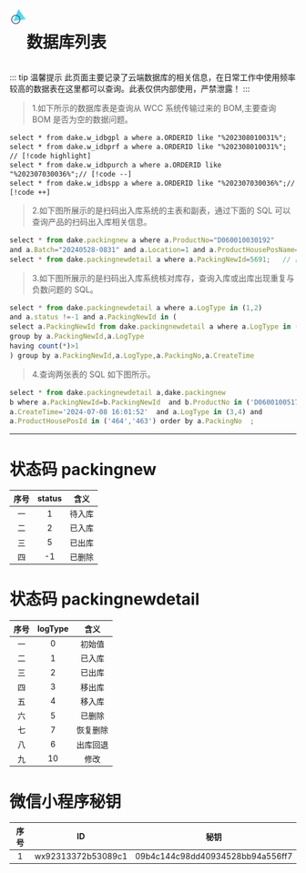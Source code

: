 <div style="display:flex;">
<img  src="../public/images/themethreen.png" width="30px" height="30px"></img><h1>数据库列表</h1>
</div>

::: tip 温馨提示
此页面主要记录了云端数据库的相关信息，在日常工作中使用频率较高的数据表在这里都可以查询。此表仅供内部使用，严禁泄露！
:::

> 1.如下所示的数据库表是查询从 WCC 系统传输过来的 BOM,主要查询 BOM 是否为空的数据问题。

```ts{1}
select * from dake.w_idbgpl a where a.ORDERID like "%202308010031%";
select * from dake.w_idbprf a where a.ORDERID like "%202308010031%";  // [!code highlight]
select * from dake.w_idbpurch a where a.ORDERID like "%202307030036%";// [!code --]
select * from dake.w_idbspp a where a.ORDERID like "%202307030036%";// [!code ++]
```

> 2.如下图所展示的是扫码出入库系统的主表和副表，通过下面的 SQL 可以查询产品的扫码出入库相关信息。

```ts
select * from dake.packingnew a where a.ProductNo="D060010030192"
and a.Batch="20240528-0831" and a.Location=1 and a.ProductHousePosName='K';
select * from dake.packingnewdetail a where a.PackingNewId=5691;   // [!code focus]
```

> 3.如下图所展示的是扫码出入库系统核对库存，查询入库或出库出现重复与负数问题的 SQL。

```ts
select * from dake.packingnewdetail a where a.LogType in (1,2)
and a.status !=-1 and a.PackingNewId in (
select a.PackingNewId from dake.packingnewdetail a where a.LogType in (1,2)
group by a.PackingNewId,a.LogType
having count(*)>1
) group by a.PackingNewId,a.LogType,a.PackingNo,a.CreateTime
```

> 4.查询两张表的 SQL 如下图所示。

```ts
select * from dake.packingnewdetail a,dake.packingnew
b where a.PackingNewId=b.PackingNewId  and b.ProductNo in ('D060010051702') and
a.CreateTime='2024-07-08 16:01:52'  and a.LogType in (3,4) and
a.ProductHousePosId in ('464','463') order by a.PackingNo  ;
```

---

# 状态码 packingnew

| 序号 | status |  含义  |
| :--: | :----: | :----: |
|  一  |   1    | 待入库 |
|  二  |   2    | 已入库 |
|  三  |   5    | 已出库 |
|  四  |   -1   | 已删除 |

# 状态码 packingnewdetail

| 序号 | logType |   含义   |
| :--: | :-----: | :------: |
|  一  |    0    |  初始值  |
|  二  |    1    |  已入库  |
|  三  |    2    |  已出库  |
|  四  |    3    |  移出库  |
|  五  |    4    |  移入库  |
|  六  |    5    |  已删除  |
|  七  |    7    | 恢复删除 |
|  八  |    6    | 出库回退 |
|  九  |   10    |   修改   |

# 微信小程序秘钥

| 序号 |         ID         |               秘钥               |
| :--: | :----------------: | :------------------------------: |
|  1   | wx92313372b53089c1 | 09b4c144c98dd40934528bb94a556ff7 |

<github />
